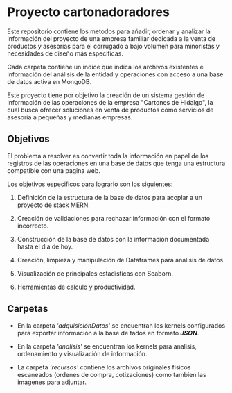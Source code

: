 # Proyecto cartonadoradores

Este repositorio contiene los metodos para añadir, ordenar y analizar la información del proyecto de una empresa familiar 
dedicada a la venta de productos y asesorias para el corrugado a bajo volumen para minoristas y necesidades de diseño más especificas.

Cada carpeta contiene un indice que indica los archivos existentes e información del análisis de la entidad y operaciones con acceso a una base de datos activa en MongoDB.

Este proyecto tiene por objetivo la creación de un sistema gestión de información de las operaciones de la empresa "Cartones de Hidalgo", la cual busca ofrecer soluciones en venta de productos como servicios de asesoria a pequeñas y medianas empresas.

## Objetivos

El problema a resolver es convertir toda la información en papel de los registros de las operaciones en una base de datos que tenga una estructura compatible con una pagina web.

Los objetivos especificos para lograrlo son los siguientes:


1. Definición de la estructura de la base de datos para acoplar a un proyecto de stack MERN.

2. Creación de validaciones para rechazar información con el formato incorrecto.

3. Construcción de la base de datos con la información documentada hasta el dia de hoy.

4. Creación, limpieza y manipulación de Dataframes para analisis de datos.

5. Visualización de principales estadisticas con Seaborn.

6. Herramientas de calculo y productividad.

## Carpetas

 * En la carpeta _'adquisiciónDatos'_ se encuentran los kernels configurados para exportar información a la base de tados en formato **_JSON_**.
 
 * En la carpeta _'analisis'_ se encuentran los kernels para analisis, ordenamiento y visualización de información.
 
 * La carpeta _'recursos'_ contiene los archivos originales fisicos escaneados (ordenes de compra, cotizaciones) como tambien las imagenes para adjuntar.  
